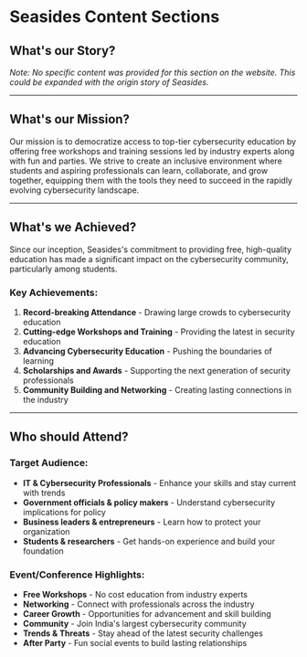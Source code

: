 # Seasides Content Sections

## What's our Story?
*Note: No specific content was provided for this section on the website. This could be expanded with the origin story of Seasides.*

---

## What's our Mission?

Our mission is to democratize access to top-tier cybersecurity education by offering free workshops and training sessions led by industry experts along with fun and parties. We strive to create an inclusive environment where students and aspiring professionals can learn, collaborate, and grow together, equipping them with the tools they need to succeed in the rapidly evolving cybersecurity landscape.

---

## What's we Achieved?

Since our inception, Seasides's commitment to providing free, high-quality education has made a significant impact on the cybersecurity community, particularly among students.

### Key Achievements:
1. **Record-breaking Attendance** - Drawing large crowds to cybersecurity education
2. **Cutting-edge Workshops and Training** - Providing the latest in security education
3. **Advancing Cybersecurity Education** - Pushing the boundaries of learning
4. **Scholarships and Awards** - Supporting the next generation of security professionals
5. **Community Building and Networking** - Creating lasting connections in the industry

---

## Who should Attend?

### Target Audience:
- **IT & Cybersecurity Professionals** - Enhance your skills and stay current with trends
- **Government officials & policy makers** - Understand cybersecurity implications for policy
- **Business leaders & entrepreneurs** - Learn how to protect your organization
- **Students & researchers** - Get hands-on experience and build your foundation

### Event/Conference Highlights:
- **Free Workshops** - No cost education from industry experts
- **Networking** - Connect with professionals across the industry
- **Career Growth** - Opportunities for advancement and skill building
- **Community** - Join India's largest cybersecurity community
- **Trends & Threats** - Stay ahead of the latest security challenges
- **After Party** - Fun social events to build lasting relationships